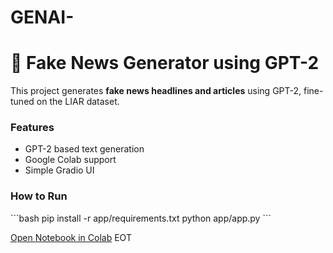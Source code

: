 # GENAI-
# 📰 Fake News Generator using GPT-2

This project generates **fake news headlines and articles** using GPT-2, fine-tuned on the LIAR dataset.

### Features
- GPT-2 based text generation
- Google Colab support
- Simple Gradio UI

### How to Run
\`\`\`bash
pip install -r app/requirements.txt
python app/app.py
\`\`\`

[Open Notebook in Colab](https://colab.research.google.com/github/RohanVipin/GENAI-/blob/main/NeuralinkLectures.ipynb)
EOT
